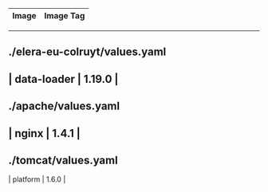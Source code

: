 | Image | Image Tag |
|-------|-----------|
-------------------------
./elera-eu-colruyt/values.yaml
-------------------------
| data-loader | 1.19.0 |
-------------------------
./apache/values.yaml
-------------------------
| nginx | 1.4.1 |
-------------------------
./tomcat/values.yaml
-------------------------
| platform | 1.6.0 |
